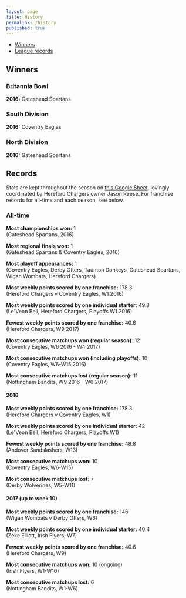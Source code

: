 ```yaml
---
layout: page
title: History
permalink: /history
published: true
---
```


- [Winners](#winners)
- [League records](#records)

## Winners

### Britannia Bowl

**2016:**  Gateshead Spartans

### South Division

**2016:**  Coventry Eagles

### North Division

**2016:**  Gateshead Spartans

## Records

Stats are kept throughout the season on [this Google Sheet](http://bit.do/UKDynastyLeagueStats), lovingly coordinated by Hereford Chargers owner Jason Reese. For franchise records for all-time and each season, see below.

### All-time

**Most championships won:** 1  
(Gateshead Spartans, 2016)  

**Most regional finals won:** 1  
(Gateshead Spartans & Coventry Eagles, 2016)  

**Most playoff appearances:**  1  
(Coventry Eagles, Derby Otters, Taunton Donkeys, Gateshead Spartans, Wigan Wombats, Hereford Chargers)   

**Most weekly points scored by one franchise:**  178.3  
(Hereford Chargers v Coventry Eagles, W1 2016)  

**Most weekly points scored by one individual starter:**  49.8  
(Le'Veon Bell, Hereford Chargers, Playoffs W1 2016)   

**Fewest weekly points scored by one franchise:**  40.6  
(Hereford Chargers, W9 2017)  

**Most consecutive matchups won (regular season):**  12  
(Coventry Eagles, W6 2016 - W4 2017)  

**Most consecutive matchups won (including playoffs):**  10  
(Coventry Eagles, W6-W15 2016)  

**Most consecutive matchups lost (regular season):** 11  
(Nottingham Bandits, W9 2016 - W6 2017)  

#### 2016

**Most weekly points scored by one franchise:**  178.3  
(Hereford Chargers v Coventry Eagles, W1)  

**Most weekly points scored by one individual starter:**  42  
(Le'Veon Bell, Hereford Chargers, Playoffs W1)

**Fewest weekly points scored by one franchise:**  48.8  
(Andover Sandslashers, W13)

**Most consecutive matchups won:**  10  
(Coventry Eagles, W6-W15)    

**Most consecutive matchups lost:**  7  
(Derby Wolverines, W5-W11)

#### 2017 (up to week 10)

**Most weekly points scored by one franchise:** 146  
(Wigan Wombats v Derby Otters, W6)

**Most weekly points scored by one individual starter:** 40.4  
(Zeke Elliott, Irish Flyers, W7)

**Fewest weekly points scored by one franchise:** 40.6  
(Hereford Chargers, W9)

**Most consecutive matchups won:** 10 (ongoing)  
(Irish Flyers, W1-W10)

**Most consecutive matchups lost:** 6  
(Nottingham Bandits, W1-W6)


